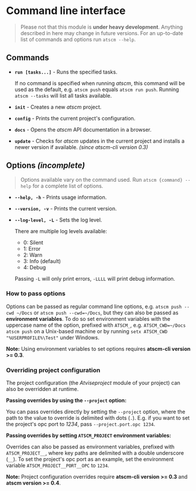 # Command line interface

> Please not that this module is **under heavy development**. Anything described in here may change in future versions.
> For an up-to-date list of commands and options run `atscm --help`.

## Commands

- **`run [tasks...]`** - Runs the specified tasks.
  
  If no command is specified when running *atscm*, this command will be used as the default, e.g. `atscm push` equals `atscm run push`. Running `atscm --tasks` will list all tasks available.
- **`init`** - Creates a new *atscm* project.
- **`config`** - Prints the current project's configuration.
- **`docs`** - Opens the *atscm* API documentation in a browser.
- **`update`** - Checks for *atscm* updates in the current project and installs a newer version if available. *(since atscm-cli version 0.3)*

## Options *(incomplete)*

> Options available vary on the command used. Run `atscm {command} --help` for a complete list of options.

- **`--help, -h`** - Prints usage information.
- **`--version, -v`** - Prints the current version.
- **`--log-level, -L`** - Sets the log level.

  There are multiple log levels available:
   
   - 0: Silent
   - 1: Error
   - 2: Warn
   - 3: Info (default)
   - 4: Debug

  Passing `-L` will only print errors, `-LLLL` will print debug information.

### How to pass options

Options can be passed as regular command line options, e.g. `atscm push --cwd ~/Docs` or `atscm push --cwd=~/Docs`, but they can also be passed as **environment variables**. To do so set environment variables with the uppercase name of the option, prefixed with `ATSCM_`, e.g. `ATSCM_CWD=~/Docs atscm push` on a Unix-based machine or by running `setx ATSCM_CWD "%USERPROFILE%\Test"` under Windows.
 
**Note:** Using environment variables to set options requires **atscm-cli version >= 0.3**.

### Overriding project configuration

The project configuration (the *Atviseproject* module of your project) can also be overridden at runtime.

**Passing overrides by using the `--project` option:**

You can pass overrides directly by setting the `--project` option, where the path to the value to override is delimited with dots (`.`). E.g. if you want to set the project's opc port to *1234*, pass `--project.port.opc 1234`.

**Passing overrides by setting `ATSCM_PROJECT` environment variables:**

Overrides can also be passed as environment variables, prefixed with `ATSCM_PROJECT__`, where key paths are delimited with a double underscore (`__`). To set the project's opc port as an example, set the environment variable `ATSCM_PROJECT__PORT__OPC` to `1234`.

**Note:** Project configuration overrides require **atscm-cli version >= 0.3** and **atscm version >= 0.4**.
